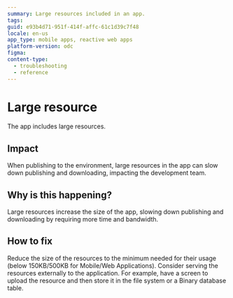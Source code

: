 ```yaml
---
summary: Large resources included in an app.
tags:
guid: e93b4d71-951f-414f-affc-61c1d39c7f48
locale: en-us
app_type: mobile apps, reactive web apps
platform-version: odc
figma:
content-type:
  - troubleshooting
  - reference
---
```


# Large resource

The app includes large resources. 

## Impact

When publishing to the environment, large resources in the app can slow down publishing and downloading, impacting the development team.

## Why is this happening?

Large resources increase the size of the app, slowing down publishing and downloading by requiring more time and bandwidth. 

## How to fix

Reduce the size of the resources to the minimum needed for their usage (below 150KB/500KB for Mobile/Web Applications). Consider serving the resources externally to the application. For example, have a screen to upload the resource and then store it in the file system or a Binary database table.

